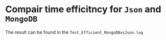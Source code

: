 # Compair time efficitncy for `Json` and `MongoDB`

The result can be found in the `Test_Efficient_MongoDBvsJson.log`
